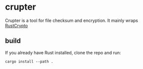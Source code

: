 # crupter

Crupter is a tool for file checksum and encryption. It mainly wraps [RustCrypto](https://github.com/RustCrypto)

## build
If you already have Rust installed, clone the repo and run:
```shell
cargo install --path .
```

